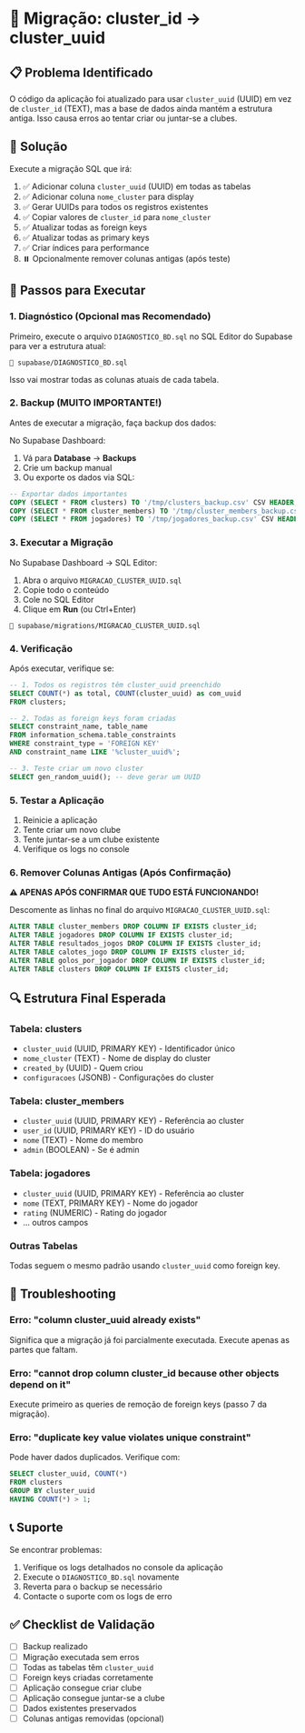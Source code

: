 # 🔄 Migração: cluster_id → cluster_uuid

## 📋 Problema Identificado

O código da aplicação foi atualizado para usar `cluster_uuid` (UUID) em vez de `cluster_id` (TEXT), mas a base de dados ainda mantém a estrutura antiga. Isso causa erros ao tentar criar ou juntar-se a clubes.

## 🎯 Solução

Execute a migração SQL que irá:
1. ✅ Adicionar coluna `cluster_uuid` (UUID) em todas as tabelas
2. ✅ Adicionar coluna `nome_cluster` para display
3. ✅ Gerar UUIDs para todos os registros existentes
4. ✅ Copiar valores de `cluster_id` para `nome_cluster`
5. ✅ Atualizar todas as foreign keys
6. ✅ Atualizar todas as primary keys
7. ✅ Criar índices para performance
8. ⏸️ Opcionalmente remover colunas antigas (após teste)

## 📝 Passos para Executar

### 1. Diagnóstico (Opcional mas Recomendado)

Primeiro, execute o arquivo `DIAGNOSTICO_BD.sql` no SQL Editor do Supabase para ver a estrutura atual:

```
📁 supabase/DIAGNOSTICO_BD.sql
```

Isso vai mostrar todas as colunas atuais de cada tabela.

### 2. Backup (MUITO IMPORTANTE!)

Antes de executar a migração, faça backup dos dados:

No Supabase Dashboard:
1. Vá para **Database** → **Backups**
2. Crie um backup manual
3. Ou exporte os dados via SQL:

```sql
-- Exportar dados importantes
COPY (SELECT * FROM clusters) TO '/tmp/clusters_backup.csv' CSV HEADER;
COPY (SELECT * FROM cluster_members) TO '/tmp/cluster_members_backup.csv' CSV HEADER;
COPY (SELECT * FROM jogadores) TO '/tmp/jogadores_backup.csv' CSV HEADER;
```

### 3. Executar a Migração

No Supabase Dashboard → SQL Editor:

1. Abra o arquivo `MIGRACAO_CLUSTER_UUID.sql`
2. Copie todo o conteúdo
3. Cole no SQL Editor
4. Clique em **Run** (ou Ctrl+Enter)

```
📁 supabase/migrations/MIGRACAO_CLUSTER_UUID.sql
```

### 4. Verificação

Após executar, verifique se:

```sql
-- 1. Todos os registros têm cluster_uuid preenchido
SELECT COUNT(*) as total, COUNT(cluster_uuid) as com_uuid 
FROM clusters;

-- 2. Todas as foreign keys foram criadas
SELECT constraint_name, table_name 
FROM information_schema.table_constraints 
WHERE constraint_type = 'FOREIGN KEY' 
AND constraint_name LIKE '%cluster_uuid%';

-- 3. Teste criar um novo cluster
SELECT gen_random_uuid(); -- deve gerar um UUID
```

### 5. Testar a Aplicação

1. Reinicie a aplicação
2. Tente criar um novo clube
3. Tente juntar-se a um clube existente
4. Verifique os logs no console

### 6. Remover Colunas Antigas (Após Confirmação)

**⚠️ APENAS APÓS CONFIRMAR QUE TUDO ESTÁ FUNCIONANDO!**

Descomente as linhas no final do arquivo `MIGRACAO_CLUSTER_UUID.sql`:

```sql
ALTER TABLE cluster_members DROP COLUMN IF EXISTS cluster_id;
ALTER TABLE jogadores DROP COLUMN IF EXISTS cluster_id;
ALTER TABLE resultados_jogos DROP COLUMN IF EXISTS cluster_id;
ALTER TABLE calotes_jogo DROP COLUMN IF EXISTS cluster_id;
ALTER TABLE golos_por_jogador DROP COLUMN IF EXISTS cluster_id;
ALTER TABLE clusters DROP COLUMN IF EXISTS cluster_id;
```

## 🔍 Estrutura Final Esperada

### Tabela: clusters
- `cluster_uuid` (UUID, PRIMARY KEY) - Identificador único
- `nome_cluster` (TEXT) - Nome de display do cluster
- `created_by` (UUID) - Quem criou
- `configuracoes` (JSONB) - Configurações do cluster

### Tabela: cluster_members
- `cluster_uuid` (UUID, PRIMARY KEY) - Referência ao cluster
- `user_id` (UUID, PRIMARY KEY) - ID do usuário
- `nome` (TEXT) - Nome do membro
- `admin` (BOOLEAN) - Se é admin

### Tabela: jogadores
- `cluster_uuid` (UUID, PRIMARY KEY) - Referência ao cluster
- `nome` (TEXT, PRIMARY KEY) - Nome do jogador
- `rating` (NUMERIC) - Rating do jogador
- ... outros campos

### Outras Tabelas
Todas seguem o mesmo padrão usando `cluster_uuid` como foreign key.

## 🚨 Troubleshooting

### Erro: "column cluster_uuid already exists"
Significa que a migração já foi parcialmente executada. Execute apenas as partes que faltam.

### Erro: "cannot drop column cluster_id because other objects depend on it"
Execute primeiro as queries de remoção de foreign keys (passo 7 da migração).

### Erro: "duplicate key value violates unique constraint"
Pode haver dados duplicados. Verifique com:
```sql
SELECT cluster_uuid, COUNT(*) 
FROM clusters 
GROUP BY cluster_uuid 
HAVING COUNT(*) > 1;
```

## 📞 Suporte

Se encontrar problemas:
1. Verifique os logs detalhados no console da aplicação
2. Execute o `DIAGNOSTICO_BD.sql` novamente
3. Reverta para o backup se necessário
4. Contacte o suporte com os logs de erro

## ✅ Checklist de Validação

- [ ] Backup realizado
- [ ] Migração executada sem erros
- [ ] Todas as tabelas têm `cluster_uuid`
- [ ] Foreign keys criadas corretamente
- [ ] Aplicação consegue criar clube
- [ ] Aplicação consegue juntar-se a clube
- [ ] Dados existentes preservados
- [ ] Colunas antigas removidas (opcional)

